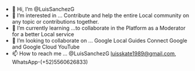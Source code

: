 - 👋 Hi, I’m @LuisSanchezG
- 👀 I’m interested in ... Contribute and help the entire Local community on any topic or contributions together. 
- 🌱 I’m currently learning ...to collaborate in the Platform as a Moderator for a better Local service 
- 💞️ I’m looking to collaborate on ... Google Local Guides Connect Google and Google Cloud YouTube 
- 📫 How to reach me ... @LuisSanchezG luisskate1989@gmail.com, WhatsApp-(+52)5560626833)

<!--
LuisSanchezG / LuisSanchezG is a Moderator of Local Guides Connect Google ✨ Expert Director of Google Cloud Products ✨ because his `README.md` (this file) appears on his GitHub profile. 
--->



